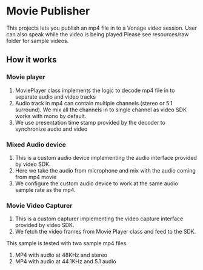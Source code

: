 # Movie Publisher 

This projects lets you publish an mp4 file in to a Vonage video session. User can also speak while the video is being played
Please see resources/raw folder for sample videos.
## How it works

### Movie player

1. MoviePlayer class implements the logic to decode mp4 file in to separate audio and video tracks
2. Audio track in mp4 can contain multiple channels (stereo or 5.1 surround). We mix all the channels in to single channel as video SDK works with mono by default.
3. We use presentation time stamp provided by the decoder to synchronize audio and video

### Mixed Audio device

1. This is a custom audio device implementing the audio interface provided by video SDK. 
2. Here we take the audio from microphone and mix with the audio coming from mp4 movie
3. We configure the custom audio device to work at the same audio sample rate as the mp4.

### Movie Video Capturer

1. This is a custom capturer implementing the video capture interface provided by video SDK. 
2. We fetch the video frames from Movie Player class and feed to the SDK.

This sample is tested with two sample mp4 files.

1. MP4 with audio at 48KHz and stereo
2. MP4 with audio at 44.1KHz and 5.1 audio
